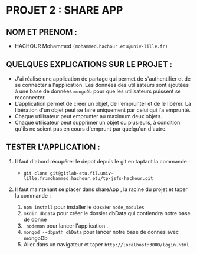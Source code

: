
# PROJET 2 : SHARE APP 

## NOM ET PRENOM :
- HACHOUR Mohammed           ```(mohammed.hachour.etu@univ-lille.fr)``` 

## QUELQUES EXPLICATIONS SUR LE PROJET : 

- J'ai réalisé une application de partage qui permet de s'authentifier et de se connecter à l'application. Les données des utilisateurs sont ajoutées à une base de données ```mongoDb``` pour que les utilisateurs puissent se reconnecter.
- L'application permet de créer un objet, de l'emprunter et de le libérer. La libération d'un objet peut se faire uniquement par celui qui l'a emprunté.
- Chaque utilisateur peut emprunter au maximum deux objets.
- Chaque utilisateur peut supprimer un objet ou plusieurs, à condition qu'ils ne soient pas en cours d'emprunt par quelqu'un d'autre.

## TESTER L'APPLICATION : 

1. Il faut d'abord récupérer le depot depuis le git en taptant la commande :
   - ```git clone git@gitlab-etu.fil.univ-lille.fr:mohammed.hachour.etu/tp-jsfs-hachour.git``` 

2. Il faut maintenant se placer dans shareApp , la racine du projet  et taper la commande : 
    1. ``` npm install ```    pour installer le dossier ```node_modules```   
    2. ``` mkdir dbData ```   pour créer le dossier dbData qui contiendra notre base de donne      
    3. ``` nodemon``` pour lancer l'application .
    4. ``` mongod --dbpath dbData ``` pour lancer notre base de donnes avec mongoDb 
    5. Aller dans un navigateur et taper  ``` http://localhost:3000/login.html ``` 





